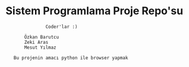 # Sistem Programlama Proje Repo'su



                   Coder'lar :)

           Özkan Barutcu 
           Zeki Aras
           Mesut Yılmaz

       Bu projenin amacı python ile browser yapmak
